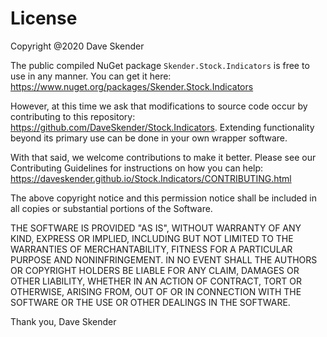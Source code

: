# License

Copyright @2020 Dave Skender

The public compiled NuGet package `Skender.Stock.Indicators` is free to use in any manner.  You can get it here: https://www.nuget.org/packages/Skender.Stock.Indicators

However, at this time we ask that modifications to source code occur by contributing to this repository: https://github.com/DaveSkender/Stock.Indicators.  Extending functionality beyond its primary use can be done in your own wrapper software.

With that said, we welcome contributions to make it better.  Please see our Contributing Guidelines for instructions on how you can help: https://daveskender.github.io/Stock.Indicators/CONTRIBUTING.html

The above copyright notice and this permission notice shall be included in all copies or substantial portions of the Software.

THE SOFTWARE IS PROVIDED "AS IS", WITHOUT WARRANTY OF ANY KIND, EXPRESS OR IMPLIED, INCLUDING BUT NOT LIMITED TO THE WARRANTIES OF MERCHANTABILITY, FITNESS FOR A PARTICULAR PURPOSE AND NONINFRINGEMENT. IN NO EVENT SHALL THE AUTHORS OR COPYRIGHT HOLDERS BE LIABLE FOR ANY CLAIM, DAMAGES OR OTHER LIABILITY, WHETHER IN AN ACTION OF CONTRACT, TORT OR OTHERWISE, ARISING FROM, OUT OF OR IN CONNECTION WITH THE SOFTWARE OR THE USE OR OTHER DEALINGS IN THE SOFTWARE.

Thank you,
Dave Skender
